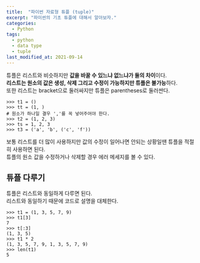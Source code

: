 ```yaml
---
title:  "파이썬 자료형 튜플 (tuple)"
excerpt: "파이썬의 기초 튜플에 대해서 알아보자."
categories:
  - Python
tags:
  - python
  - data type
  - tuple
last_modified_at: 2021-09-14
---
```



튜플은 리스트와 비슷하지만 **값을 바꿀 수 있느냐 없느냐가 둘의 차이**이다.  
**리스트는 원소의 값은 생성, 삭제 그리고 수정이 가능하지만 튜플은 불가능**하다.  
또한 리스트는 bracket으로 둘러싸지만 튜플은 parentheses로 둘러싼다.  

```
>>> t1 = ()
>>> tt = (1, )
# 원소가 하나일 결우 ','를 꼭 넣어주어야 한다. 
>>> t2 = (1, 2, 3)
>>> ts = 1, 2, 3
>>> t3 = ('a', 'b', ('c', 'f'))
```

보통 리스트를 더 많이 사용하지만 값의 수정이 일어나면 안되는 상황일땐 튜플을 적절히 사용하면 된다.  
튜플의 원소 값을 수정하거나 삭제할 경우 에러 메세지를 볼 수 있다.  

## 튜플 다루기 
튜플은 리스트와 동일하게 다루면 된다.  
리스트와 동일하기 때문에 코드로 설명을 대체한다. 
```
>>> t1 = (1, 3, 5, 7, 9)
>>> t1[3]
7
>>> t[:3]
(1, 3, 5)
>>> t1 * 2
(1, 3, 5, 7, 9, 1, 3, 5, 7, 9)
>>> len(t1)
5
```
